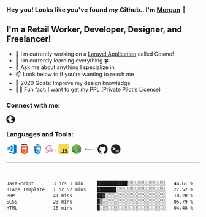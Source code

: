 ### Hey you! Looks like you've found my Github.. I'm [Morgan](https://morgan-lee.cc) 👋

## I'm a Retail Worker, Developer, Designer, and Freelancer!
- 🔭 I’m currently working on a [Laravel Application](https://tbdscripts.com) called Cosmo!
- 🌱 I’m currently learning everything 🍀
- 💬 Ask me about anything I specialize in
- 📫 Look below to if you're wanting to reach me
- 🎨 2020 Goals: Improve my design knowledge
- 👨‍✈️ Fun fact: I want to get my PPL (Private Pilot's License)

### Connect with me:

[<img align="left" alt="" width="22px" src="https://raw.githubusercontent.com/iconic/open-iconic/master/svg/globe.svg" style="fill: white; color:white; margin-right: 1rem;"/>](https://morgan-lee.cc)
[<img align="left" alt="" width="22px" src="https://cdn.jsdelivr.net/npm/simple-icons@v3/icons/twitter.svg" style="fill:white; color:white; margin-right: 1rem;"/>](https://twitter.com/Morgan_Lee_Moon)
[<img align="left" alt="" width="22px" src="https://cdn.jsdelivr.net/npm/simple-icons@v3/icons/linkedin.svg" style="fill:white; color:white; margin-right: 1rem;"/>](https://www.linkedin.com/in/morgan-moon-0117451b2/)

<br />

### Languages and Tools:

<img style="margin-right: .5rem" align="left" alt="Visual Studio Code" width="26px" src="https://raw.githubusercontent.com/github/explore/80688e429a7d4ef2fca1e82350fe8e3517d3494d/topics/visual-studio-code/visual-studio-code.png" />
<img style="margin-right: .5rem" align="left" alt="HTML5" width="26px" src="https://raw.githubusercontent.com/github/explore/80688e429a7d4ef2fca1e82350fe8e3517d3494d/topics/html/html.png" />
<img style="margin-right: .5rem" align="left" alt="CSS3" width="26px" src="https://raw.githubusercontent.com/github/explore/80688e429a7d4ef2fca1e82350fe8e3517d3494d/topics/css/css.png" />
<img style="margin-right: .5rem" align="left" alt="Sass" width="26px" src="https://raw.githubusercontent.com/github/explore/80688e429a7d4ef2fca1e82350fe8e3517d3494d/topics/sass/sass.png" />
<img style="margin-right: .5rem" align="left" alt="JavaScript" width="26px" src="https://raw.githubusercontent.com/github/explore/80688e429a7d4ef2fca1e82350fe8e3517d3494d/topics/javascript/javascript.png" />
<img style="margin-right: .5rem" align="left" alt="Node.js" width="26px" src="https://raw.githubusercontent.com/github/explore/80688e429a7d4ef2fca1e82350fe8e3517d3494d/topics/nodejs/nodejs.png" />
<img style="margin-right: .5rem" align="left" alt="MongoDB" width="26px" src="https://raw.githubusercontent.com/github/explore/80688e429a7d4ef2fca1e82350fe8e3517d3494d/topics/mongodb/mongodb.png" />
<img style="margin-right: .5rem" align="left" alt="GitHub" width="26px" src="https://raw.githubusercontent.com/github/explore/78df643247d429f6cc873026c0622819ad797942/topics/github/github.png" />
<img style="margin-right: .5rem" align="left" alt="HTML5" width="26px" src="https://raw.githubusercontent.com/github/explore/80688e429a7d4ef2fca1e82350fe8e3517d3494d/topics/terminal/terminal.png" />

<br />
<br />

---
<br />
<p>

<!--START_SECTION:waka-->
```text
JavaScript       3 hrs 1 min     ███████████░░░░░░░░░░░░░░   44.61 % 
Blade Template   1 hr 52 mins    ███████░░░░░░░░░░░░░░░░░░   27.52 % 
PHP              41 mins         ██▓░░░░░░░░░░░░░░░░░░░░░░   10.20 % 
SCSS             23 mins         █▒░░░░░░░░░░░░░░░░░░░░░░░   05.79 % 
HTML             18 mins         █░░░░░░░░░░░░░░░░░░░░░░░░   04.48 % 
```
<!--END_SECTION:waka-->
</p>
